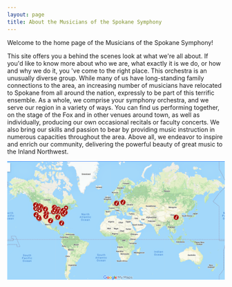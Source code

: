 ```yaml
---
layout: page
title: About the Musicians of the Spokane Symphony
---
```


Welcome to the home page of the Musicians of the Spokane Symphony!

This site offers you a behind the scenes look at what we're all about. If you'd
like to know more about who we are, what exactly it is we do, or how and why we
do it, you 've come to the right place. This orchestra is an unusually diverse
group. While many of us have long-standing family connections to the area, an
increasing number of musicians have relocated to Spokane from all around the
nation, expressly to be part of this terrific ensemble. As a whole, we comprise
your symphony orchestra, and we serve our region in a variety of ways. You can
find us performing together, on the stage of the Fox and in other venues around
town, as well as individually, producing our own occasional recitals or faculty
concerts. We also bring our skills and passion to bear by providing music
instruction in numerous capacities throughout the area. Above all, we endeavor
to inspire and enrich our community, delivering the powerful beauty of great
music to the Inland Northwest.

<img src='assets/img/ssomusicianmap.png'>
